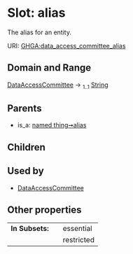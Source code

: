 
# Slot: alias


The alias for an entity.

URI: [GHGA:data_access_committee_alias](https://w3id.org/GHGA/data_access_committee_alias)


## Domain and Range

[DataAccessCommittee](DataAccessCommittee.md) &#8594;  <sub>1..1</sub> [String](types/String.md)

## Parents

 *  is_a: [named thing➞alias](named_thing_alias.md)

## Children


## Used by

 * [DataAccessCommittee](DataAccessCommittee.md)

## Other properties

|  |  |  |
| --- | --- | --- |
| **In Subsets:** | | essential |
|  | | restricted |

